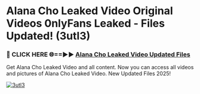 # Alana Cho Leaked Video Original Videos 0nlyFans Leaked - Files Updated! (3utl3)

<h3>🔴 CLICK HERE 🌐==►► <a href="https://tinyurl.com/2m67pmp6" rel="nofollow">Alana Cho Leaked Video Updated Files</a></h3>

Get Alana Cho Leaked Video and all content. Now you can access all videos and pictures of Alana Cho Leaked Video. New Updated Files 2025!

[![3utl3](https://i.imgur.com/H4QAA4z.gif)](https://tinyurl.com/2m67pmp6)